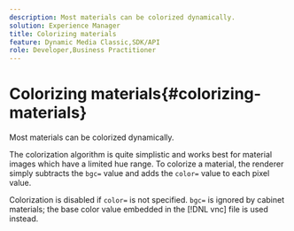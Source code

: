 ```yaml
---
description: Most materials can be colorized dynamically.
solution: Experience Manager
title: Colorizing materials
feature: Dynamic Media Classic,SDK/API
role: Developer,Business Practitioner
---
```


# Colorizing materials{#colorizing-materials}

Most materials can be colorized dynamically.

The colorization algorithm is quite simplistic and works best for material images which have a limited hue range. To colorize a material, the renderer simply subtracts the `bgc=` value and adds the `color=` value to each pixel value.

Colorization is disabled if `color=` is not specified. `bgc=` is ignored by cabinet materials; the base color value embedded in the [!DNL vnc] file is used instead. 
